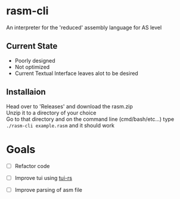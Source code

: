 # rasm-cli
An  interpreter for the 'reduced' assembly language for AS level

## Current State
- Poorly designed
- Not optimized
- Current Textual Interface leaves alot to be desired

## Installaion
Head over to 'Releases' and download the rasm.zip  
Unzip it to a directory of your choice  
Go to that directory and on the command line (cmd/bash/etc...) type `./rasm-cli example.rasm` and it should work

# Goals
- [ ] Refactor code
- [ ] Improve tui using [tui-rs](https://github.com/fdehau/tui-rs)
- [ ] Improve parsing of asm file 

